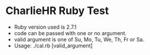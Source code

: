 # CharlieHR Ruby Test

- Ruby version used is 2.7.1
- code can be passed with one or no argument.
- valid argument is one of Su, Mo, Tu, We, Th, Fr or Sa.
- Usage: ./cal.rb [valid_argument]

